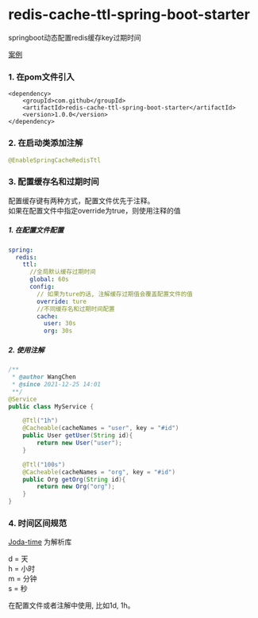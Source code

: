 # redis-cache-ttl-spring-boot-starter

springboot动态配置redis缓存key过期时间

[案例](https://github.com/GravityMatrix/redis-cache-ttl-spring-boot-starter/tree/main/redis-cache-ttl-example/src/main/java/com/github/example)

### 1. 在pom文件引入
```
<dependency>
    <groupId>com.github</groupId>
    <artifactId>redis-cache-ttl-spring-boot-starter</artifactId>
    <version>1.0.0</version>
</dependency>
```

### 2. 在启动类添加注解
```java
@EnableSpringCacheRedisTtl
```

### 3. 配置缓存名和过期时间
配置缓存键有两种方式，配置文件优先于注释。  
如果在配置文件中指定override为true，则使用注释的值

##### 1. 在配置文件配置

```yaml
spring:
  redis:
    ttl:
      //全局默认缓存过期时间
      global: 60s
      config:
        // 如果为ture的话, 注解缓存过期值会覆盖配置文件的值
        override: ture
        //不同缓存名和过期时间配置
        cache:
          user: 30s
          org: 30s

```

##### 2. 使用注解

```java
/**
 * @author WangChen
 * @since 2021-12-25 14:01
 **/
@Service
public class MyService {

    @Ttl("1h")
    @Cacheable(cacheNames = "user", key = "#id")
    public User getUser(String id){
        return new User("user");
    }

    @Ttl("100s")
    @Cacheable(cacheNames = "org", key = "#id")
    public Org getOrg(String id){
        return new Org("org");
    }
}
```

### 4. 时间区间规范
[Joda-time](https://github.com/JodaOrg/joda-time) 为解析库

d = 天  
h = 小时  
m = 分钟  
s = 秒  

在配置文件或者注解中使用, 比如1d, 1h。


